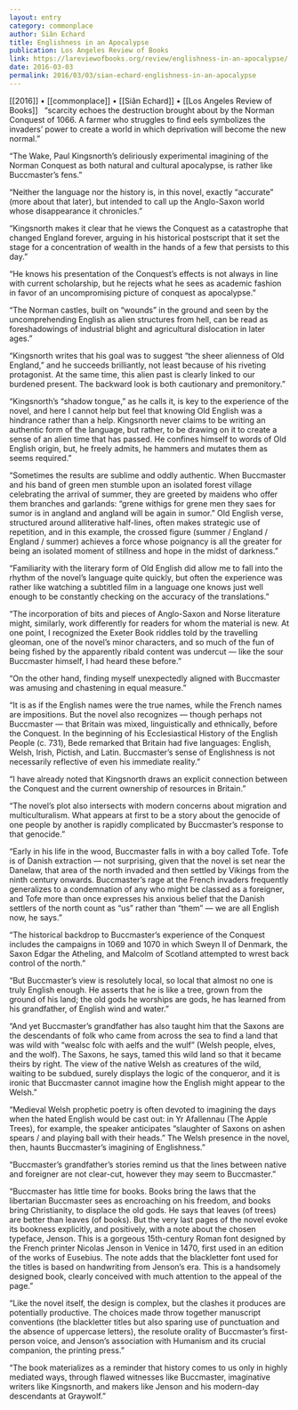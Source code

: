 ```yaml
---
layout: entry
category: commonplace
author: Siân Echard
title: Englishness in an Apocalypse
publication: Los Angeles Review of Books
link: https://lareviewofbooks.org/review/englishness-in-an-apocalypse/
date: 2016-03-03
permalink: 2016/03/03/sian-echard-englishness-in-an-apocalypse
---
```


[[2016]] • [[commonplace]] • [[Siân Echard]] • [[Los Angeles Review of Books]]
 
“scarcity echoes the destruction brought about by the Norman Conquest of 1066. A farmer who struggles to find eels symbolizes the invaders’ power to create a world in which deprivation will become the new normal.”

“The Wake, Paul Kingsnorth’s deliriously experimental imagining of the Norman Conquest as both natural and cultural apocalypse, is rather like Buccmaster’s fens.”

“Neither the language nor the history is, in this novel, exactly “accurate” (more about that later), but intended to call up the Anglo-Saxon world whose disappearance it chronicles.”

“Kingsnorth makes it clear that he views the Conquest as a catastrophe that changed England forever, arguing in his historical postscript that it set the stage for a concentration of wealth in the hands of a few that persists to this day.”

“He knows his presentation of the Conquest’s effects is not always in line with current scholarship, but he rejects what he sees as academic fashion in favor of an uncompromising picture of conquest as apocalypse.”

“The Norman castles, built on “wounds” in the ground and seen by the uncomprehending English as alien structures from hell, can be read as foreshadowings of industrial blight and agricultural dislocation in later ages.”

“Kingsnorth writes that his goal was to suggest “the sheer alienness of Old England,” and he succeeds brilliantly, not least because of his riveting protagonist. At the same time, this alien past is clearly linked to our burdened present. The backward look is both cautionary and premonitory.”

“Kingsnorth’s “shadow tongue,” as he calls it, is key to the experience of the novel, and here I cannot help but feel that knowing Old English was a hindrance rather than a help. Kingsnorth never claims to be writing an authentic form of the language, but rather, to be drawing on it to create a sense of an alien time that has passed. He confines himself to words of Old English origin, but, he freely admits, he hammers and mutates them as seems required.”

“Sometimes the results are sublime and oddly authentic. When Buccmaster and his band of green men stumble upon an isolated forest village celebrating the arrival of summer, they are greeted by maidens who offer them branches and garlands: “grene withigs for grene men they saes for sumor is in angland and angland will be again in sumor.” Old English verse, structured around alliterative half-lines, often makes strategic use of repetition, and in this example, the crossed figure (summer / England / England / summer) achieves a force whose poignancy is all the greater for being an isolated moment of stillness and hope in the midst of darkness.”

“Familiarity with the literary form of Old English did allow me to fall into the rhythm of the novel’s language quite quickly, but often the experience was rather like watching a subtitled film in a language one knows just well enough to be constantly checking on the accuracy of the translations.”

“The incorporation of bits and pieces of Anglo-Saxon and Norse literature might, similarly, work differently for readers for whom the material is new. At one point, I recognized the Exeter Book riddles told by the travelling gleoman, one of the novel’s minor characters, and so much of the fun of being fished by the apparently ribald content was undercut — like the sour Buccmaster himself, I had heard these before.”

“On the other hand, finding myself unexpectedly aligned with Buccmaster was amusing and chastening in equal measure.”

“It is as if the English names were the true names, while the French names are impositions. But the novel also recognizes — though perhaps not Buccmaster — that Britain was mixed, linguistically and ethnically, before the Conquest. In the beginning of his Ecclesiastical History of the English People (c. 731), Bede remarked that Britain had five languages: English, Welsh, Irish, Pictish, and Latin. Buccmaster’s sense of Englishness is not necessarily reflective of even his immediate reality.”

“I have already noted that Kingsnorth draws an explicit connection between the Conquest and the current ownership of resources in Britain.”

“The novel’s plot also intersects with modern concerns about migration and multiculturalism. What appears at first to be a story about the genocide of one people by another is rapidly complicated by Buccmaster’s response to that genocide.”

“Early in his life in the wood, Buccmaster falls in with a boy called Tofe. Tofe is of Danish extraction — not surprising, given that the novel is set near the Danelaw, that area of the north invaded and then settled by Vikings from the ninth century onwards. Buccmaster’s rage at the French invaders frequently generalizes to a condemnation of any who might be classed as a foreigner, and Tofe more than once expresses his anxious belief that the Danish settlers of the north count as “us” rather than “them” — we are all English now, he says.”

“The historical backdrop to Buccmaster’s experience of the Conquest includes the campaigns in 1069 and 1070 in which Sweyn II of Denmark, the Saxon Edgar the Atheling, and Malcolm of Scotland attempted to wrest back control of the north.”

“But Buccmaster’s view is resolutely local, so local that almost no one is truly English enough. He asserts that he is like a tree, grown from the ground of his land; the old gods he worships are gods, he has learned from his grandfather, of English wind and water.”

“And yet Buccmaster’s grandfather has also taught him that the Saxons are the descendants of folk who came from across the sea to find a land that was wild with “wealsc folc with aelfs and the wulf” (Welsh people, elves, and the wolf). The Saxons, he says, tamed this wild land so that it became theirs by right. The view of the native Welsh as creatures of the wild, waiting to be subdued, surely displays the logic of the conqueror, and it is ironic that Buccmaster cannot imagine how the English might appear to the Welsh.”

“Medieval Welsh prophetic poetry is often devoted to imagining the days when the hated English would be cast out: in Yr Afallennau (The Apple Trees), for example, the speaker anticipates “slaughter of Saxons on ashen spears / and playing ball with their heads.” The Welsh presence in the novel, then, haunts Buccmaster’s imagining of Englishness.”

“Buccmaster’s grandfather’s stories remind us that the lines between native and foreigner are not clear-cut, however they may seem to Buccmaster.”

“Buccmaster has little time for books. Books bring the laws that the libertarian Buccmaster sees as encroaching on his freedom, and books bring Christianity, to displace the old gods. He says that leaves (of trees) are better than leaves (of books). But the very last pages of the novel evoke its bookness explicitly, and positively, with a note about the chosen typeface, Jenson. This is a gorgeous 15th-century Roman font designed by the French printer Nicolas Jenson in Venice in 1470, first used in an edition of the works of Eusebius. The note adds that the blackletter font used for the titles is based on handwriting from Jenson’s era. This is a handsomely designed book, clearly conceived with much attention to the appeal of the page.”

“Like the novel itself, the design is complex, but the clashes it produces are potentially productive. The choices made throw together manuscript conventions (the blackletter titles but also sparing use of punctuation and the absence of uppercase letters), the resolute orality of Buccmaster’s first-person voice, and Jenson’s association with Humanism and its crucial companion, the printing press.”

“The book materializes as a reminder that history comes to us only in highly mediated ways, through flawed witnesses like Buccmaster, imaginative writers like Kingsnorth, and makers like Jenson and his modern-day descendants at Graywolf.”

